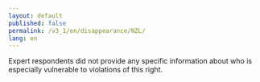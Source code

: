 ```yaml
---
layout: default
published: false
permalink: /v3_1/en/disappearance/NZL/
lang: en
---
```


Expert respondents did not provide any specific information about who is especially vulnerable to violations of this right.
